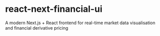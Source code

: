 # react-next-financial-ui
A modern Next.js + React frontend for real-time market data visualisation and financial derivative pricing
